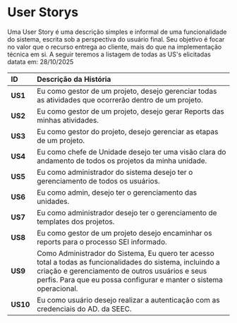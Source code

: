 # User Storys 

Uma User Story é uma descrição simples e informal de uma funcionalidade do sistema, escrita sob a perspectiva do usuário final. Seu objetivo é focar no valor que o recurso entrega ao cliente, mais do que na implementação técnica em si. A seguir teremos a listagem de todas as US's elicitadas datata em: 28/10/2025

| ID | Descrição da História |
| :--- | :--- |
| **US1** | Eu como gestor de um projeto, desejo gerenciar todas as atividades que ocorrerão dentro de um projeto. |
| **US2** | Eu como gestor de um projeto, desejo gerar Reports das minhas atividades. |
| **US3** | Eu como gestor do projeto, desejo gerenciar as etapas de um projeto. |
| **US4** | Eu como chefe de Unidade desejo ter uma visão clara do andamento de todos os projetos da minha unidade. |
| **US5** | Eu como administrador do sistema desejo ter o gerenciamento de todos os usuários. |
| **US6** | Eu como admin, desejo ter o gerenciamento das unidades. |
| **US7** | Eu como administrador desejo ter o gerenciamento de templates dos projetos. |
| **US8** | Eu como gestor de um projeto desejo encaminhar os reports para o processo SEI informado. |
| **US9** | Como Administrador do Sistema, Eu quero ter acesso total a todas as funcionalidades do sistema, incluindo a criação e gerenciamento de outros usuários e seus perfis. Para que eu possa configurar e manter o sistema operacional. |
| **US10** | Eu como usuário desejo realizar a autenticação com as credenciais do AD. da SEEC. |
